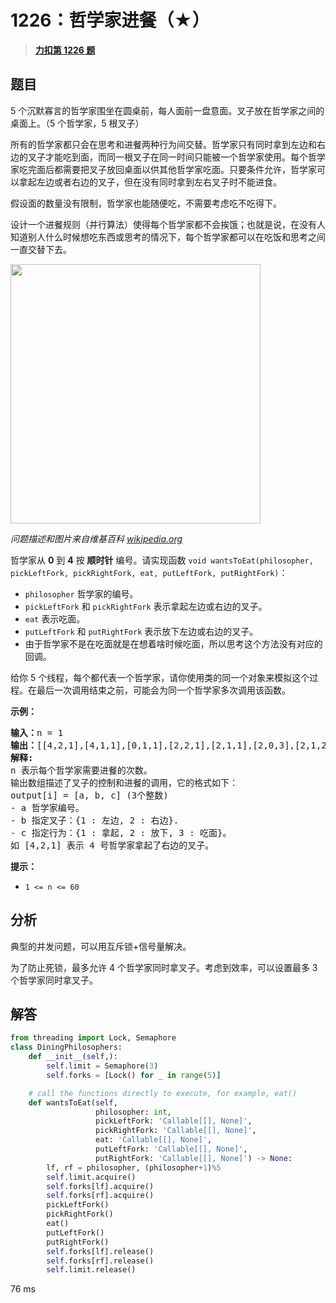 # 1226：哲学家进餐（★）


> <u>**[力扣第 1226 题](https://leetcode.cn/problems/the-dining-philosophers/)**</u>

## 题目

<p>5 个沉默寡言的哲学家围坐在圆桌前，每人面前一盘意面。叉子放在哲学家之间的桌面上。（5 个哲学家，5 根叉子）</p>

<p>所有的哲学家都只会在思考和进餐两种行为间交替。哲学家只有同时拿到左边和右边的叉子才能吃到面，而同一根叉子在同一时间只能被一个哲学家使用。每个哲学家吃完面后都需要把叉子放回桌面以供其他哲学家吃面。只要条件允许，哲学家可以拿起左边或者右边的叉子，但在没有同时拿到左右叉子时不能进食。</p>

<p>假设面的数量没有限制，哲学家也能随便吃，不需要考虑吃不吃得下。</p>

<p>设计一个进餐规则（并行算法）使得每个哲学家都不会挨饿；也就是说，在没有人知道别人什么时候想吃东西或思考的情况下，每个哲学家都可以在吃饭和思考之间一直交替下去。</p>

<p><img alt="" src="https://assets.leetcode-cn.com/aliyun-lc-upload/uploads/2019/10/23/an_illustration_of_the_dining_philosophers_problem.png" style="height: 415px; width: 400px;"></p>

<p><em>问题描述和图片来自维基百科 <a href="https://en.wikipedia.org/wiki/Dining_philosophers_problem" target="_blank">wikipedia.org</a></em></p>



<p>哲学家从 <strong>0</strong> 到 <strong>4</strong> 按 <strong>顺时针</strong> 编号。请实现函数 <code>void wantsToEat(philosopher, pickLeftFork, pickRightFork, eat, putLeftFork, putRightFork)</code>：</p>

<ul>
<li><code>philosopher</code> 哲学家的编号。</li>
<li><code>pickLeftFork</code> 和 <code>pickRightFork</code> 表示拿起左边或右边的叉子。</li>
<li><code>eat</code> 表示吃面。</li>
<li><code>putLeftFork</code> 和 <code>putRightFork</code> 表示放下左边或右边的叉子。</li>
<li>由于哲学家不是在吃面就是在想着啥时候吃面，所以思考这个方法没有对应的回调。</li>
</ul>

<p>给你 5 个线程，每个都代表一个哲学家，请你使用类的同一个对象来模拟这个过程。在最后一次调用结束之前，可能会为同一个哲学家多次调用该函数。</p>



<p><strong>示例：</strong></p>

<pre><strong>输入：</strong>n = 1
<strong>输出：</strong>[[4,2,1],[4,1,1],[0,1,1],[2,2,1],[2,1,1],[2,0,3],[2,1,2],[2,2,2],[4,0,3],[4,1,2],[0,2,1],[4,2,2],[3,2,1],[3,1,1],[0,0,3],[0,1,2],[0,2,2],[1,2,1],[1,1,1],[3,0,3],[3,1,2],[3,2,2],[1,0,3],[1,1,2],[1,2,2]]
<strong>解释:</strong>
n 表示每个哲学家需要进餐的次数。
输出数组描述了叉子的控制和进餐的调用，它的格式如下：
output[i] = [a, b, c] (3个整数)
- a 哲学家编号。
- b 指定叉子：{1 : 左边, 2 : 右边}.
- c 指定行为：{1 : 拿起, 2 : 放下, 3 : 吃面}。
如 [4,2,1] 表示 4 号哲学家拿起了右边的叉子。
</pre>



<p><strong>提示：</strong></p>

<ul>
<li><code>1 &lt;= n &lt;= 60</code></li>
</ul>




## 分析

典型的并发问题，可以用互斥锁+信号量解决。

为了防止死锁，最多允许 4 个哲学家同时拿叉子。考虑到效率，可以设置最多 3 个哲学家同时拿叉子。

## 解答

```python
from threading import Lock, Semaphore
class DiningPhilosophers:
    def __init__(self,):
        self.limit = Semaphore(3)
        self.forks = [Lock() for _ in range(5)] 

    # call the functions directly to execute, for example, eat()
    def wantsToEat(self,
                   philosopher: int,
                   pickLeftFork: 'Callable[[], None]',
                   pickRightFork: 'Callable[[], None]',
                   eat: 'Callable[[], None]',
                   putLeftFork: 'Callable[[], None]',
                   putRightFork: 'Callable[[], None]') -> None:
        lf, rf = philosopher, (philosopher+1)%5
        self.limit.acquire()
        self.forks[lf].acquire()
        self.forks[rf].acquire()
        pickLeftFork()
        pickRightFork()
        eat()
        putLeftFork()
        putRightFork()
        self.forks[lf].release()
        self.forks[rf].release()
        self.limit.release()
```
76 ms

